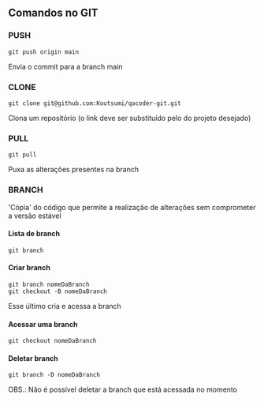 ## Comandos no GIT
### PUSH
    git push origin main
Envia o commit para a branch main

### CLONE
    git clone git@github.com:Koutsumi/qacoder-git.git
Clona um repositório (o link deve ser substituído pelo do projeto desejado)

### PULL
    git pull
Puxa as alterações presentes na branch

### BRANCH
'Cópia' do código que permite a realização de alterações sem comprometer a versão estável 
#### Lista de branch
    git branch
#### Criar branch
    git branch nomeDaBranch
    git checkout -B nomeDaBranch
Esse último cria e acessa a branch

#### Acessar uma branch
    git checkout nomeDaBranch

#### Deletar branch
    git branch -D nomeDaBranch
OBS.: Não é possível deletar a branch que está acessada no momento
